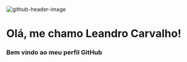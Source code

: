 ![github-header-image](https://user-images.githubusercontent.com/56963289/170144387-70cfc57b-2dc2-49aa-8422-390ee7c52e61.png)

# Olá, me chamo Leandro Carvalho!
### Bem vindo ao meu perfil GitHub 



